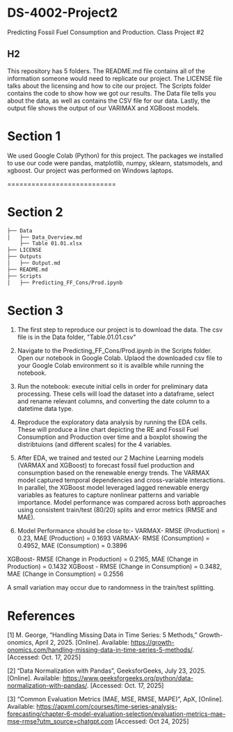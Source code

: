 # DS-4002-Project2
Predicting Fossil Fuel Consumption and Production. Class Project #2

## H2
This repository has 5 folders. The README.md file contains all of the information someone would need to replicate our project. The LICENSE file talks about the licensing and how to cite our project. The Scripts folder contains the code to show how we got our results. The Data file tells you about the data, as well as contains the CSV file for our data. Lastly, the output file shows the output of our VARIMAX and XGBoost models. 

# Section 1
We used Google Colab (Python) for this project. The packages we installed to use our code were pandas, matplotlib, numpy, sklearn, statsmodels, and xgboost. Our project was performed on Windows laptops. 

===========================

# Section 2
```bash
├── Data
│   ├── Data_Overview.md
    ├── Table 01.01.xlsx
├── LICENSE
├── Outputs
│   ├── Output.md
├── README.md
├── Scripts
│   ├── Predicting_FF_Cons/Prod.ipynb
```

# Section 3
1. The first step to reproduce our project is to download the data. The csv file is in the Data folder, "Table.01.01.csv"
2. Navigate to the Predicting_FF_Cons/Prod.ipynb in the Scripts folder. Open our notebook in Google Colab. Uplaod the downloaded csv file to your Google Colab environment so it is availble while running the notebook.
3. Run the notebook: execute initial cells in order for preliminary data processing. These cells will load the dataset into a dataframe, select and rename relevant columns, and converting the date column to a datetime data type.
4. Reproduce the exploratory data analysis by running the EDA cells. These will produce a line chart depicting the RE and Fossil Fuel Consumption and Production over time and a boxplot showing the distribtuions (and different scales) for the 4 variables.
5. After EDA, we trained and tested our 2 Machine Learning models (VARMAX and XGBoost) to forecast fossil fuel production and consumption based on the renewable energy trends. The VARMAX model captured temporal dependencies and cross-variable interactions. In parallel, the XGBoost model leveraged lagged renewable energy variables as features to capture nonlinear patterns and variable importance. Model performance was compared across both approaches using consistent train/test (80/20) splits and error metrics (RMSE and MAE).

6.  Model Performance should be close to:-
  VARMAX- RMSE (Production) = 0.23, MAE (Production) = 0.1693
  VARMAX- RMSE (Consumption) = 0.4952, MAE (Consumption) = 0.3896

  XGBoost- RMSE (Change in Production) = 0.2165, MAE (Change in Production) = 0.1432
  XGBoost - RMSE (Change in Consumption) = 0.3482, MAE (Change in Consumption) = 0.2556

A small variation may occur due to randomness in the train/test splitting. 

# References

[1] M. George, “Handling Missing Data in Time Series: 5 Methods,” Growth-onomics, April 2, 2025. [Online]. Available: https://growth-onomics.com/handling-missing-data-in-time-series-5-methods/. [Accessed: Oct. 17, 2025]

[2] “Data Normalization with Pandas”, GeeksforGeeks, July 23, 2025. [Online]. Available:
https://www.geeksforgeeks.org/python/data-normalization-with-pandas/. [Accessed: Oct. 17, 2025]

[3] “Common Evaluation Metrics (MAE, MSE, RMSE, MAPE)”, ApX, [Online]. Available: https://apxml.com/courses/time-series-analysis-forecasting/chapter-6-model-evaluation-selection/evaluation-metrics-mae-mse-rmse?utm_source=chatgpt.com [Accessed: Oct 24, 2025]



